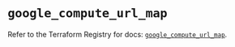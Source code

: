 # `google_compute_url_map`

Refer to the Terraform Registry for docs: [`google_compute_url_map`](https://registry.terraform.io/providers/hashicorp/google/6.39.0/docs/resources/compute_url_map).
